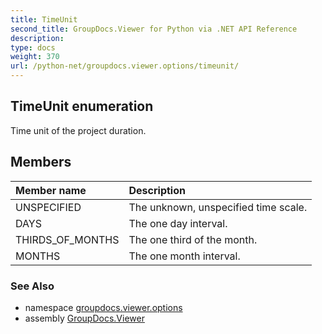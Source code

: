 ```yaml
---
title: TimeUnit
second_title: GroupDocs.Viewer for Python via .NET API Reference
description: 
type: docs
weight: 370
url: /python-net/groupdocs.viewer.options/timeunit/
---
```


## TimeUnit enumeration

Time unit of the project duration.

## Members
| Member name | Description |
| :- | :- |
|UNSPECIFIED|The unknown, unspecified time scale.|
|DAYS|The one day interval.|
|THIRDS_OF_MONTHS|The one third of the month.|
|MONTHS|The one month interval.|

### See Also

* namespace [groupdocs.viewer.options](/python-net/groupdocs.viewer.options/)
* assembly [GroupDocs.Viewer](/viewer/python-net/)

